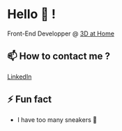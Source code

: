# Hello 👋 !

Front-End Developper @ [3D at Home](https://www.3dathome.fr/)

## 📫 How to contact me ?

[LinkedIn](https://www.linkedin.com/in/guillaumeblondel/)

## ⚡ Fun fact

* I have too many sneakers :athletic_shoe:
